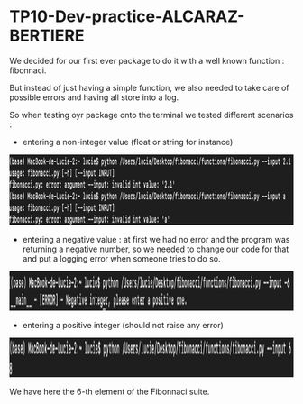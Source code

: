 # TP10-Dev-practice-ALCARAZ-BERTIERE

We decided for our first ever package to do it with a well known function : fibonnaci.

But instead of just having a simple function, we also needed to take care of possible errors and having all store into a log.

So when testing oyr package onto the terminal we tested different scenarios :
- entering a non-integer value (float or string for instance)
<div align="center">

<img src="https://github.com/LucieBertiere/TP10-Dev-practice-ALCARAZ-BERTIERE/blob/main/Images/not_integer.png" width="1000" height="125">
  
</div>


- entering a negative value : at first we had no error and the program was returning a negative number, so we needed to change our code for that and put a logging error when someone tries to do so.

<div align="center">

<img src="https://github.com/LucieBertiere/TP10-Dev-practice-ALCARAZ-BERTIERE/blob/main/Images/negative_integer.png" width="1000" height="70">
  
</div>

- entering a positive integer (should not raise any error)


<div align="center">

<img src="https://github.com/LucieBertiere/TP10-Dev-practice-ALCARAZ-BERTIERE/blob/main/Images/good_output.png" width="1000" height="70">
  
</div>

We have here the 6-th element of the Fibonnaci suite.
 
